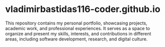 # vladimirbastidas116-coder.github.io
This repository contains my personal portfolio, showcasing projects, academic work, and professional experiences. It serves as a space to organize and present my skills, interests, and contributions in different areas, including software development, research, and digital culture.
